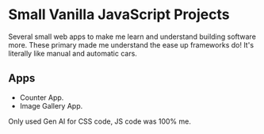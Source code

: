 # Small Vanilla JavaScript Projects

Several small web apps to make me learn and understand building software more. These primary made me understand the ease up frameworks do! It's literally like manual and automatic cars.

## Apps

- Counter App.
- Image Gallery App.

Only used Gen AI for CSS code, JS code was 100% me.
